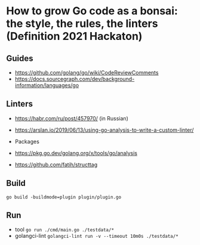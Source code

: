 # How to grow Go code as a bonsai: the style, the rules, the linters (Definition 2021 Hackaton)

## Guides

* https://github.com/golang/go/wiki/CodeReviewComments
* https://docs.sourcegraph.com/dev/background-information/languages/go

## Linters

* https://habr.com/ru/post/457970/ (in Russian)
* https://arslan.io/2019/06/13/using-go-analysis-to-write-a-custom-linter/

* Packages

* https://pkg.go.dev/golang.org/x/tools/go/analysis
* https://github.com/fatih/structtag

## Build

`go build -buildmode=plugin plugin/plugin.go`

## Run

* tool `go run ./cmd/main.go ./testdata/*`
* golangci-lint `golangci-lint run -v --timeout 10m0s ./testdata/*`
